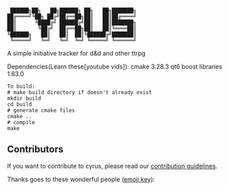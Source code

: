 ```
 ██████╗██╗   ██╗██████╗ ██╗   ██╗███████╗
██╔════╝╚██╗ ██╔╝██╔══██╗██║   ██║██╔════╝
██║      ╚████╔╝ ██████╔╝██║   ██║███████╗
██║       ╚██╔╝  ██╔══██╗██║   ██║╚════██║
╚██████╗   ██║   ██║  ██║╚██████╔╝███████║
 ╚═════╝   ╚═╝   ╚═╝  ╚═╝ ╚═════╝ ╚══════╝
```

 
A simple initiative tracker for d&amp;d and other ttrpg


Dependencies(Learn these[youtube vids]):
cmake 3.28.3
qt6
boost libraries 1.83.0


```
To build:
# make build directory if doesn't already exist
mkdir build
cd build
# generate cmake files
cmake ..
# compile
make
```



## Contributors

If you want to contribute to cyrus, please read our [contribution guidelines](CONTRIBUTING.md).

Thanks goes to these wonderful people ([emoji key](https://allcontributors.org/docs/en/emoji-key)):

<!-- ALL-CONTRIBUTORS-LIST:START - Do not remove or modify this section -->
<!-- prettier-ignore-start -->
<!-- markdownlint-disable -->

<!-- markdownlint-restore -->
<!-- prettier-ignore-end -->

<!-- ALL-CONTRIBUTORS-LIST:END -->

